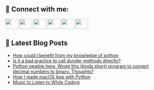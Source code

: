 ## 🔎 Connect with me:
[<img height="32" width="40" src="https://cdn.jsdelivr.net/npm/simple-icons@v5/icons/telegram.svg" />](https://t.me/bullbesh)
[<img height="32" width="40" src="https://cdn.jsdelivr.net/npm/simple-icons@v5/icons/vk.svg" />](https://vk.com/bullbesh)
[<img height="32" width="40" src="https://cdn.jsdelivr.net/npm/simple-icons@v5/icons/twitter.svg" />](https://twitter.com/bullbesh1)
[<img height="32" width="40" src="https://cdn.jsdelivr.net/npm/simple-icons@v5/icons/instagram.svg" />](https://www.instagram.com/bullbesh)
[<img height="32" width="40" src="https://cdn.jsdelivr.net/npm/simple-icons@v5/icons/reddit.svg" />](https://www.reddit.com/user/bullbesh)
[<img height="32" width="40" src="https://cdn.jsdelivr.net/npm/simple-icons@v5/icons/youtube.svg" />](https://www.youtube.com/channel/UCtfjRs6uzgq5mfm8S06WTcg)

## 📕 Latest Blog Posts
<!-- BLOG-POST-LIST:START -->
- [How could I benefit from my knowledge of python](https://www.reddit.com/r/Python/comments/v075dv/how_could_i_benefit_from_my_knowledge_of_python/)
- [Is it a bad practice to call dunder methods directly?](https://www.reddit.com/r/Python/comments/v06wiz/is_it_a_bad_practice_to_call_dunder_methods/)
- [Python newbie here. Wrote this &lpar;kinda short&rpar; program to convert decimal numbers to binary. Thoughts?](https://www.reddit.com/r/Python/comments/v06it9/python_newbie_here_wrote_this_kinda_short_program/)
- [How I made macOS App with Python](https://www.reddit.com/r/Python/comments/v0661y/how_i_made_macos_app_with_python/)
- [Music to Listen to While Coding](https://www.reddit.com/r/Python/comments/v05zvd/music_to_listen_to_while_coding/)
<!-- BLOG-POST-LIST:END -->
